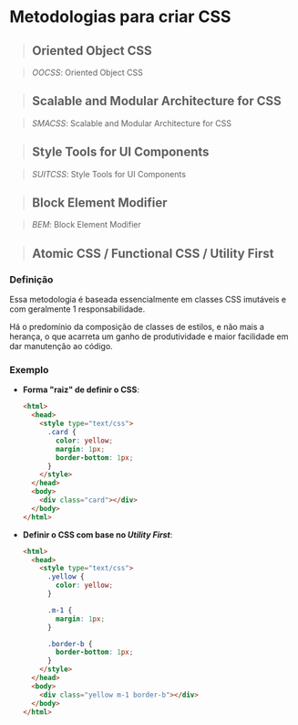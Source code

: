 # Metodologias para criar CSS

> ## **Oriented Object CSS**

> _OOCSS_: Oriented Object CSS

> ## **Scalable and Modular Architecture for CSS**

> _SMACSS_: Scalable and Modular Architecture for CSS

> ## **Style Tools for UI Components**

> _SUITCSS_: Style Tools for UI Components

> ## **Block Element Modifier**

> _BEM_: Block Element Modifier

> ## **Atomic CSS / Functional CSS / Utility First**

### **Definição**

Essa metodologia é baseada essencialmente em classes CSS imutáveis e com geralmente 1 responsabilidade.

Há o predomínio da composição de classes de estilos, e não mais a herança, o que acarreta um ganho de produtividade e maior facilidade em dar manutenção ao código.

### **Exemplo**

- **Forma "raiz" de definir o CSS**:

  ```html
  <html>
    <head>
      <style type="text/css">
        .card {
          color: yellow;
          margin: 1px;
          border-bottom: 1px;
        }
      </style>
    </head>
    <body>
      <div class="card"></div>
    </body>
  </html>
  ```

- **Definir o CSS com base no _Utility First_**:

  ```html
  <html>
    <head>
      <style type="text/css">
        .yellow {
          color: yellow;
        }

        .m-1 {
          margin: 1px;
        }

        .border-b {
          border-bottom: 1px;
        }
      </style>
    </head>
    <body>
      <div class="yellow m-1 border-b"></div>
    </body>
  </html>
  ```
